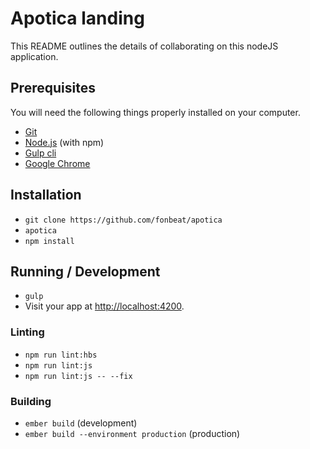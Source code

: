 # Apotica landing

This README outlines the details of collaborating on this nodeJS application.

## Prerequisites

You will need the following things properly installed on your computer.

* [Git](https://git-scm.com/)
* [Node.js](https://nodejs.org/) (with npm)
* [Gulp cli](https://gulpjs.com/docs/en/getting-started/quick-start)
* [Google Chrome](https://google.com/chrome/)

## Installation

* `git clone https://github.com/fonbeat/apotica`
* `apotica`
* `npm install`

## Running / Development

* `gulp`
* Visit your app at [http://localhost:4200](http://localhost:8080).



### Linting

* `npm run lint:hbs`
* `npm run lint:js`
* `npm run lint:js -- --fix`

### Building

* `ember build` (development)
* `ember build --environment production` (production)